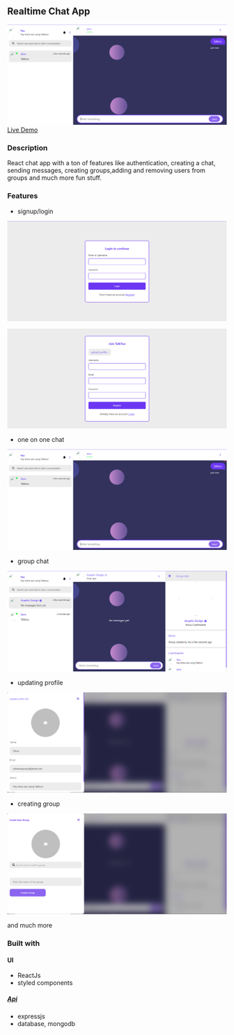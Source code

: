 ## Realtime Chat App

![App](assets/chat.PNG)
[Live Demo](https://talktoo.netlify.app/)

### Description

React chat app with a ton of features like authentication, creating a chat, sending messages, creating groups,adding and removing users from groups and much more fun stuff.

### Features

- signup/login

 ![react chat app](assets/login.PNG)

 ![react chat app](assets/register.PNG)

-  one on one chat

![react chat app](assets/chat.PNG)

-  group chat

![react chat app](assets/grp.PNG)

-  updating profile

![react chat app](assets/profile.PNG)

-  creating group

![react chat app](assets/create%20group.PNG)

and much more

### Built with

 #### UI
- ReactJs
- styled components

##### [Api]("https://github.com/oliverwanyonyi/chatapp-server")
- expressjs
- database, mongodb









